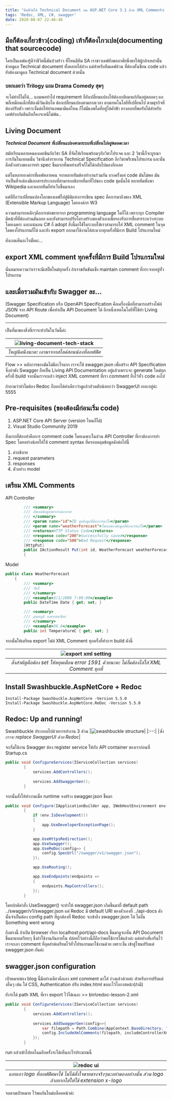 ```yaml
---
title: "คืนชีวิตให้ Technical Document บน ASP.NET Core 3.1 ด้วย XML Comments + SwashBuckle + Redoc"
tags: 'Redoc, XML, C#, swagger'
date: 2020-08-07 22:46:48
---
```



## มือก็ต้องเกี่ยวข้าว(coding) เท้าก็ต้องไกวเปล(documenting that sourcecode)

ใครเป็นเดฟคงรู้ดีว่าชีวิตนี้มันปวดร้าว ที่ไหนมีทีม SA เราชาวเดฟยังพออาศัยพึ่งพาให้ผู้กล้าเหล่านั้นช่วยดูแล Technical document ทั้งหลายได้บ้าง แต่สำหรับทีมเดฟล้วน ที่ต้องทั้งเขียน code แล้วยังต้องมาดูแล Technical document ด้วยนั้น

### บอกเลยว่า Trilogy แถม Drama Comedy สุดๆ

จะไม่ทำก็ไม่ได้… แถมพอทำไป requirement ก็ยังเปลี่ยนแปลงให้ต้องกลับมาแก้กันอยู่ตลอดๆ แอพก็เหมือนเด็กที่ต้องมีวันเติบโต ต้องเปลี่ยนแปลงตามกาลเวลา ตามเทคโนโลยีที่เปลี่ยนไป ตามธุรกิจที่ต้องปรับตัว เพราะงั้นต่อให้ทำแอพมาดีแค่ไหน ก็ไม่มีแอพใดที่อยู่ได้ค้ำฟ้า
ทางออกที่พอรับได้สำหรับเดฟปากกัดตีนถีบก็คงจะหนีไม่พ้น..

## Living Document
***Technical Document ที่เปลี่ยนแปลงตามระบบที่เปลี่ยนไปอยู่ตลอดเวลา***

สมัยเรียนหลายคนคงเคยชินกับวิชา SA ที่จัดให้เรียนพร้อมๆกับวิชาโปรเจค และ 2 วิชานี้ก็จะบูรณาการกันในเทอมนั้น วิชานึงส่งรายงาน Technical Specification อีกวิชาพรีเซนโปรแกรม และนั่นคือตัวอย่างของการทำ spec ชิ้นแรกที่พอทำเสร็จก็ไม่ได้กลับไปมองอีกเลย

แต่ในหลายองค์กรที่เดฟหลายคน จากหลายทีมต้องทำงานร่วมกัน บางครั้งแค่ code มันไม่พอ มันจำเป็นที่จะต้องมีเอกสารประกอบที่สามารถอธิบายที่มาที่ไปของ code ชุดนั้นได้ หลายทีมพึ่งพา Wikipedia และหลายทีมก็ทำเว็บขึ้นมาเอง

แต่ที่ถือว่าเปลี่ยนแปลงโลกของเดฟไปสู่มิติแห่งการเขียน spec คือการมาถึงของ XML (Extensible Markup Language) โดยองค์กร W3

ความสามารถหลักๆคือการต่อขยายจาก programming language ใดก็ได้ เพราะทุก Compiler มีหน้าที่ที่ต้องอ่านมันออก และยังสามารถปรับโครงสร้างของตัวเองเพื่อรองรับการสื่อสารระหว่างระบบโดยเฉพาะ
และแน่นอน C# ก็ adopt สิ่งนี้มาใช้ในระบบให้เราสามารถใส่ XML comment ในจุดใดของโปรแกรมก็ได้ และยัง export ออกมาใช้งานได้สะดวกทุกครั้งที่มีการ Build โปรแกรมใหม่

สังเกตเห็นอะไรมั้ยคะ…

## export XML comment ทุกครั้งที่มีการ Build โปรแกรมใหม่

นั่นหมายความว่าเราจะมีเสป็คใหม่ทุกครั้ง ถ้าเราขยันขันแข็ง maintain comment ที่กระจายอยู่ทั่วโปรแกรม

## และเมื่อรวมมันเข้ากับ Swagger ละ…

(Swagger Specification หรือ OpenAPI Specification คือเครื่องมือที่สามารถสร้างไฟล์ JSON จาก API Route เพื่อทำเป็น API Document ได้ อีกหนึ่งเทคโนโลยีที่ใช้ทำ Living Document)
_______________________________

เป็นที่มาของสิ่งที่เราจะทำกันในวันนี้ค่ะ

|![living-document-tech-stack](living-document/living-document-stack.png)| 
|:--:| 
|*ใหญ่นิดนึงนะคะ เอามาจากสไลด์สอนน้องที่ออฟฟิศ*|

Flow >> หลักการของมันไม่มีอะไรมาก เราจะใช้ swagger.json เพื่อสร้าง API Specification ซึ่งลำพัง Swagger ถือเป็น Living API Documentation อยู่แล้วเพราะจะ generate ใหม่ทุกครั้งที่ build จากนั้นเราจะแล้ว inject XML comment ที่เรา comment ทิ้งไว้ทั่ว code ลงไป

ถ้าถามว่าทำไมต้อง Redoc ก็บอกได้คำเดียวว่าดูแล้วปวดตับน้อยกว่า SwaggerUI เยอะอยู่ค่ะ 5555

## Pre-requisites (ของต้องมีก่อนเริ่ม code)

1. ASP.NET Core API Server (version ไหนก็ได้)
2. Visual Studio Community 2019

สิ่งแรกที่ต้องทำคือการ comment code โดยเฉพาะในส่วน API Controller ที่เราต้องการทำ Spec โดยอย่างน้อยให้ใช้ comment syntax ที่ครอบคลุมข้อมูลดังต่อไปนี้
1. คำอธิบาย 
2. request parameters
3. responses
4. ตัวอย่าง model

## เตรียม XML Comments

API Controller

``` C#
        /// <summary>
        /// อัพเดตข้อมูลพยากรณ์อากาศ
        /// </summary>
        /// <param name="id">ID ชุดข้อมูลที่ต้องการแก้ไข</param>
        /// <param name="weatherForecast">โมเดลของข้อมูลที่ต้องการแก้ไข</param>
        /// <returns>HTTP Status Code</returns>
        /// <response code="200">Successfully saved</response>
        /// <response code="500">Bad Request</response>
        [HttpPut]
        public IActionResult Put(int id, WeatherForecast weatherForecast)
        {
```
Model
``` C#
public class WeatherForecast
    {
        /// <summary>
        /// วันที่
        /// </summary>
        /// <example>3/1/2008 7:00:00</example>
        public DateTime Date { get; set; }

        /// <summary>
        /// อุณหภูมิ องศาเซลเซียส
        /// </summary>
        /// <example>36.6</example>
        public int TemperatureC { get; set; }
```

จากนั้นให้เตรียม export ไฟล์ XML Comment ทุกครั้งที่ทำการ build ดังนี้

|![export xml setting](living-document/export-xml.png)| 
|:--:| 
|*สิ่งสำคัญคือต้อง set ให้หยุดเตือน error 1591 ด้วยนะคะ ไม่งั้นต้องไล่ใส่ XML Comment ทุกที่*|

## Install Swashbuckle.AspNetCore + Redoc

``` PM
Install-Package Swashbuckle.AspNetCore -Version 5.5.0
Install-Package Swashbuckle.AspNetCore.ReDoc -Version 5.5.0
```

## Redoc: Up and running!

Swashbuckle ประกอบไปด้วยการทำงาน 3 ส่วน
|![swashbuckle structure](living-document/swashbuckle-structure.png)| 
|:--:| 
|*ซึ่งเราจะ replace SwaggerUI ด้วย Redoc*|

จะเริ่มใช้งาน Swagger ต้อง register service ให้กับ API container ของเราก่อนที่ Startup.cs

``` c#
public void ConfigureServices(IServiceCollection services)
        {
            services.AddControllers();
           
            services.AddSwaggerGen();
        }
```
จากนั้นสั่งให้ทำงานเมื่อ runtime จงสร้าง swagger.json ขึ้นมา

``` c#
public void Configure(IApplicationBuilder app, IWebHostEnvironment env)
        {
            if (env.IsDevelopment())
            {
                app.UseDeveloperExceptionPage();
            }

            app.UseHttpsRedirection();
            app.UseSwagger();
            app.UseReDoc(config=> {
                config.SpecUrl("/swagger/v1/swagger.json");
            });

            app.UseRouting();

            app.UseEndpoints(endpoints =>
            {
                endpoints.MapControllers();
            });
        }
```
โดยปกติคำสั่ง UseSwagger() จะทำให้ swagger.json เกิดขึ้นมาที่ default path ../swagger/v1/swagger.json แต่ Redoc มี default URI ของตัวเองที่ ../api-docs ดังนั้นจำเป็นต้อง config path ที่ถูกต้องที่ Redoc จะเข้าถึง swagger.json ได้ ไม่งั้น Something went wrong

ถึงตรงนี้ ถ้าเปิด browser เรียก localhost:port/api-docs ขึ้นมาดูจะเห็น API Document ขึ้นมาแบบเรียบๆ ซึ่งถ้าใช้งานกันภายใน ปล่อยไว้อย่างนี้ก็ถือว่าพอใช้การได้แล้วค่ะ แต่อย่างที่เกริ่นไว้ เราจะเอา comment ที่อุตส่าห์เตรียมไว้ทั่วโปรแกรมมาใช้งานด้วย เพราะงั้น เข้าสู่โซนปรับแต่ swagger.json กันค่ะ

## swagger.json configuration

เป้าหมายของ blog นี้มีอย่างเดียวคือเอา xml comment มาใส่ ง่วงแล้วด้วยค่ะ สำหรับการปรับแต่งอื่นๆ เช่น ใส่ CSS, Authentication ปรับ index.html ขอละไว้โอกาสหน้า(ถ้ามี)

ยังจำได้ path XML ที่เรา export ไว้ได้เนอะ >> bin\redoc-lesson-2.xml

``` c#
public void ConfigureServices(IServiceCollection services)
        {
            services.AddControllers();
           
            services.AddSwaggerGen(config=>{
                var filepath = Path.Combine(AppContext.BaseDirectory, "redoc-lesson-2.xml");
                config.IncludeXmlComments(filepath, includeControllerXmlComments: true);
            });
        }
```
run แล้วเข้าไปยลโฉมอีกครั้งจะได้เห็นอะไรประมาณนี้

|![redoc ui](living-document/redoc-ui.png)| 
|:--:| 
|*แอบเอา logo ที่ออฟฟิศมาใช้ ไม่ได้ตั้งใจขายตรงจริงๆนะอย่ามองอย่างนั้น ส่วน logo ถ้าอยากใส่ให้ใช้ extension x-logo*|

จบตามเป้าหมาย ไว้พบกันใหม่บล็อคหน้าค่ะ